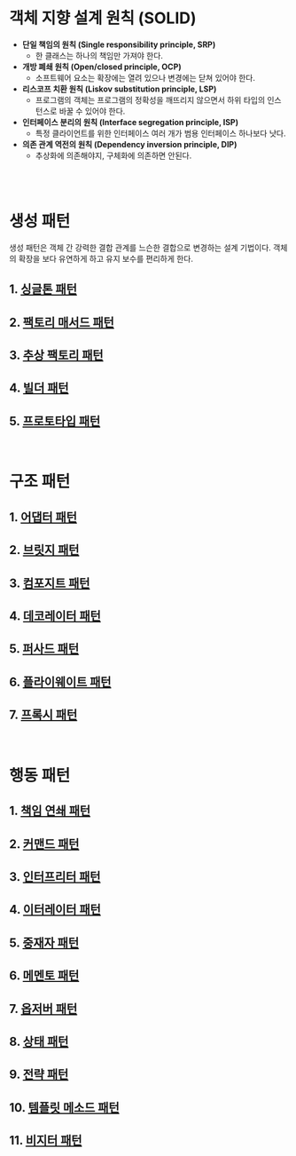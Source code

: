 # 객체 지향 설계 원칙 (SOLID)
- **단일 책임의 원칙 (Single responsibility principle, SRP)**
  - 한 클래스는 하나의 책임만 가져야 한다.
- **개방 폐쇄 원칙 (Open/closed principle, OCP)**
  - 소프트웨어 요소는 확장에는 열려 있으나 변경에는 닫쳐 있어야 한다.
- **리스코프 치환 원칙 (Liskov substitution principle, LSP)**
  - 프로그램의 객체는 프로그램의 정확성을 깨뜨리지 않으면서 하위 타입의 인스턴스로 바꿀 수 있어야 한다.
- **인터페이스 분리의 원칙 (Interface segregation principle, ISP)**
  - 특정 클라이언트를 위한 인터페이스 여러 개가 범용 인터페이스 하나보다 낫다.
- **의존 관계 역전의 원칙 (Dependency inversion principle, DIP)**
  - 추상화에 의존해야지, 구체화에 의존하면 안된다.

<br>
<br>

# 생성 패턴
생성 패턴은 객체 간 강력한 결합 관계를 느슨한 결합으로 변경하는 설계 기법이다. 객체의 확장을 보다 유연하게 하고 유지 보수를 편리하게 한다.

## 1. [싱글톤 패턴](https://github.com/yejiin/Java-Study/tree/master/design-patterns/src/main/java/com/example/designpatterns/_01_creational_patterns/_01_singleton)
## 2. [팩토리 매서드 패턴](https://github.com/yejiin/Java-Study/tree/master/design-patterns/src/main/java/com/example/designpatterns/_01_creational_patterns/_02_factory_method)
## 3. [추상 팩토리 패턴](https://github.com/yejiin/Java-Study/tree/master/design-patterns/src/main/java/com/example/designpatterns/_01_creational_patterns/_03_abstract_factory)
## 4. [빌더 패턴](https://github.com/yejiin/Java-Study/tree/master/design-patterns/src/main/java/com/example/designpatterns/_01_creational_patterns/_04_builder)
## 5. [프로토타입 패턴](https://github.com/yejiin/Java-Study/tree/master/design-patterns/src/main/java/com/example/designpatterns/_01_creational_patterns/_05_prototype)

<br>

# 구조 패턴

## 1. [어댑터 패턴](https://github.com/yejiin/Java-Study/tree/master/design-patterns/src/main/java/com/example/designpatterns/_02_structural_patterns/_06_adapter)
## 2. [브릿지 패턴](https://github.com/yejiin/Java-Study/tree/master/design-patterns/src/main/java/com/example/designpatterns/_02_structural_patterns/_07_bridge)
## 3. [컴포지트 패턴](https://github.com/yejiin/Java-Study/tree/master/design-patterns/src/main/java/com/example/designpatterns/_02_structural_patterns/_08_composite)
## 4. [데코레이터 패턴](https://github.com/yejiin/Java-Study/tree/master/design-patterns/src/main/java/com/example/designpatterns/_02_structural_patterns/_09_decorator)
## 5. [퍼사드 패턴](https://github.com/yejiin/Java-Study/tree/master/design-patterns/src/main/java/com/example/designpatterns/_02_structural_patterns/_10_facade)
## 6. [플라이웨이트 패턴](https://github.com/yejiin/Java-Study/tree/master/design-patterns/src/main/java/com/example/designpatterns/_02_structural_patterns/_11_flyweight)
## 7. [프록시 패턴](https://github.com/yejiin/Java-Study/tree/master/design-patterns/src/main/java/com/example/designpatterns/_02_structural_patterns/_12_proxy)

<br>

# 행동 패턴

## 1. [책임 연쇄 패턴](https://github.com/yejiin/Java-Study/tree/master/design-patterns/src/main/java/com/example/designpatterns/_03_behavior_patterns/_13_chain_of_responsibilities)
## 2. [커맨드 패턴](https://github.com/yejiin/Java-Study/tree/master/design-patterns/src/main/java/com/example/designpatterns/_03_behavior_patterns/_14_command)
## 3. [인터프리터 패턴](https://github.com/yejiin/Java-Study/tree/master/design-patterns/src/main/java/com/example/designpatterns/_03_behavior_patterns/_15_interpreter)
## 4. [이터레이터 패턴](https://github.com/yejiin/Java-Study/tree/master/design-patterns/src/main/java/com/example/designpatterns/_03_behavior_patterns/_16_iterator)
## 5. [중재자 패턴](https://github.com/yejiin/Java-Study/tree/master/design-patterns/src/main/java/com/example/designpatterns/_03_behavior_patterns/_17_mediator)
## 6. [메멘토 패턴](https://github.com/yejiin/Java-Study/tree/master/design-patterns/src/main/java/com/example/designpatterns/_03_behavior_patterns/_18_memento)
## 7. [옵저버 패턴](https://github.com/yejiin/Java-Study/tree/master/design-patterns/src/main/java/com/example/designpatterns/_03_behavior_patterns/_19_observer)
## 8. [상태 패턴](https://github.com/yejiin/Java-Study/tree/master/design-patterns/src/main/java/com/example/designpatterns/_03_behavior_patterns/_20_state)
## 9. [전략 패턴](https://github.com/yejiin/Java-Study/tree/master/design-patterns/src/main/java/com/example/designpatterns/_03_behavior_patterns/_21_strategy)
## 10. [템플릿 메소드 패턴](https://github.com/yejiin/Java-Study/tree/master/design-patterns/src/main/java/com/example/designpatterns/_03_behavior_patterns/_22_template_method)
## 11. [비지터 패턴](https://github.com/yejiin/Java-Study/tree/master/design-patterns/src/main/java/com/example/designpatterns/_03_behavior_patterns/_23_visitor)
